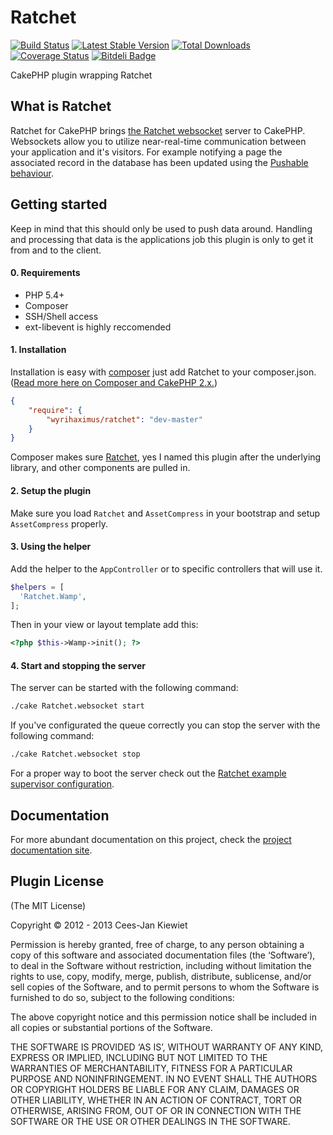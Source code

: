 Ratchet
=======

[![Build Status](https://travis-ci.org/WyriHaximus/Ratchet.png)](https://travis-ci.org/WyriHaximus/Ratchet)
[![Latest Stable Version](https://poser.pugx.org/WyriHaximus/Ratchet/v/stable.png)](https://packagist.org/packages/WyriHaximus/Ratchet)
[![Total Downloads](https://poser.pugx.org/WyriHaximus/Ratchet/downloads.png)](https://packagist.org/packages/WyriHaximus/Ratchet)
[![Coverage Status](https://coveralls.io/repos/WyriHaximus/Ratchet/badge.png)](https://coveralls.io/r/WyriHaximus/Ratchet)
[![Bitdeli Badge](https://d2weczhvl823v0.cloudfront.net/WyriHaximus/ratchet/trend.png)](https://bitdeli.com/free "Bitdeli Badge")

CakePHP plugin wrapping Ratchet

## What is Ratchet ##

Ratchet for CakePHP brings [the Ratchet websocket](http://socketo.me/) server to CakePHP. Websockets allow you to utilize near-real-time communication between your application and it's visitors. For example notifying a page the associated record in the database has been updated using the [Pushable behaviour](http://wyrihaximus.net/projects/cakephp/ratchet/documentation/model-push.html).

## Getting started ##

Keep in mind that this should only be used to push data around. Handling and processing that data is the applications job this plugin is only to get it from and to the client.

#### 0. Requirements ####

* PHP 5.4+
* Composer
* SSH/Shell access
* ext-libevent is highly reccomended

#### 1. Installation ####

Installation is easy with [composer](http://getcomposer.org/) just add Ratchet to your composer.json. ([Read more here on Composer and CakePHP 2.x.](http://book.cakephp.org/2.0/en/installation/advanced-installation.html#installing-cakephp-with-composer))

```json
{
	"require": {
		"wyrihaximus/ratchet": "dev-master"
	}
}
```

Composer makes sure [Ratchet](https://github.com/cboden/Ratchet), yes I named this plugin after the underlying library, and other components are pulled in.

#### 2. Setup the plugin ####

Make sure you load `Ratchet` and `AssetCompress` in your bootstrap and setup `AssetCompress` properly.

#### 3. Using the helper ####

Add the helper to the `AppController` or to specific controllers that will use it.

```php
$helpers = [
  'Ratchet.Wamp',
];
```

Then in your view or layout template add this:

```php
<?php $this->Wamp->init(); ?>
```

#### 4. Start and stopping the server ####

The server can be started with the following command:

```bash
./cake Ratchet.websocket start
```

If you've configurated the queue correctly you can stop the server with the following command:

```bash
./cake Ratchet.websocket stop
```

For a proper way to boot the server check out the [Ratchet example supervisor configuration](http://socketo.me/docs/deploy#supervisor).

## Documentation ##

For more abundant documentation on this project, check the [project documentation site](http://wyrihaximus.net/projects/cakephp/ratchet/documentation.html "Ratchet for CakePHP documentation").

## Plugin License ##

(The MIT License)

Copyright © 2012 - 2013 Cees-Jan Kiewiet

Permission is hereby granted, free of charge, to any person obtaining a copy of this software and associated documentation files (the ‘Software’), to deal in the Software without restriction, including without limitation the rights to use, copy, modify, merge, publish, distribute, sublicense, and/or sell copies of the Software, and to permit persons to whom the Software is furnished to do so, subject to the following conditions:

The above copyright notice and this permission notice shall be included in all copies or substantial portions of the Software.

THE SOFTWARE IS PROVIDED ‘AS IS’, WITHOUT WARRANTY OF ANY KIND, EXPRESS OR IMPLIED, INCLUDING BUT NOT LIMITED TO THE WARRANTIES OF MERCHANTABILITY, FITNESS FOR A PARTICULAR PURPOSE AND NONINFRINGEMENT. IN NO EVENT SHALL THE AUTHORS OR COPYRIGHT HOLDERS BE LIABLE FOR ANY CLAIM, DAMAGES OR OTHER LIABILITY, WHETHER IN AN ACTION OF CONTRACT, TORT OR OTHERWISE, ARISING FROM, OUT OF OR IN CONNECTION WITH THE SOFTWARE OR THE USE OR OTHER DEALINGS IN THE SOFTWARE.

